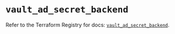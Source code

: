 # `vault_ad_secret_backend`

Refer to the Terraform Registry for docs: [`vault_ad_secret_backend`](https://registry.terraform.io/providers/hashicorp/vault/4.1.0/docs/resources/ad_secret_backend).
